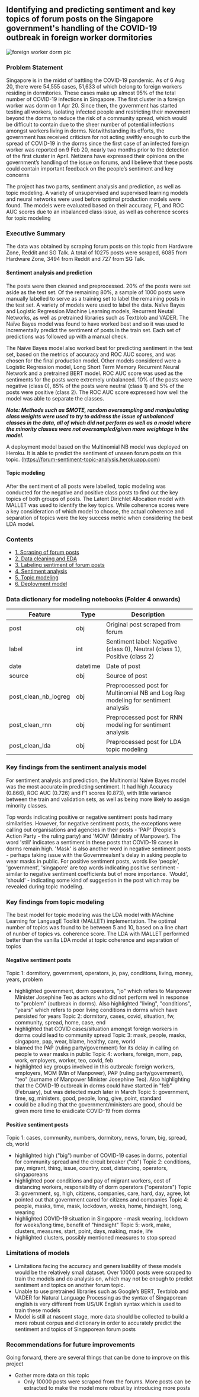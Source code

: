 ## Identifying and predicting sentiment and key topics of forum posts on the Singapore government's handling of the COVID-19 outbreak in foreign worker dormitories 

<img src="./assets/headline.jpg" alt="foreign worker dorm pic"/>


### Problem Statement

Singapore is in the midst of battling the COVID-19 pandemic. As of 6 Aug 20, there were 54,555 cases, 51,633 of which belong to foreign workers residing in dormitories. These cases make up almost 95% of the total number of COVID-19 infections in Singapore. The first cluster in a foreign worker was dorm on 1 Apr 20. Since then, the government has started testing all workers, isolating infected people and restricting their movement beyond the dorms to reduce the risk of a community spread, which would be difficult to contain due to the sheer number of potential infections amongst workers living in dorms. Notwithstanding its efforts, the government has received criticism for not acting swiftly enough to curb the spread of COVID-19 in the dorms since the first case of an infected foreign worker was reported on 9 Feb 20, nearly two months prior to the detection of the first cluster in April. Netizens have expressed their opinions on the government’s handling of the issue on forums, and I believe that these posts could contain important feedback on the people’s sentiment and key concerns 

The project has two parts, sentiment analysis and prediction, as well as topic modeling. A variety of unsupervised and supervised learning models and neural networks were used before optimal production models were found. The models were evaluated based on their accuracy, F1, and ROC AUC scores due to an inbalanced class issue, as well as coherence scores for topic modeling 

### Executive Summary

The data was obtained by scraping forum posts on this topic from Hardware Zone, Reddit and SG Talk. A total of 10275 posts were scraped, 6085 from Hardware Zone, 3494 from Reddit and 727 from SG Talk.  

#### Sentiment analysis and prediction
The posts were then cleaned and preprocessed. 20% of the posts were set aside as the test set. Of the remaining 80%, a sample of 1000 posts were manually labelled to serve as a training set to label the remaining posts in the test set. A variety of models were used to label the data. Naïve Bayes and Logistic Regression Machine Learning models, Recurrent Neutal Networks, as well as pretrained libraries such as Textblob and VADER. The Naïve Bayes model was found to have worked best and so it was used to incrementally predict the sentiment of posts in the train set. Each set of predictions was followed up with a manual check. 

The Naïve Bayes model also worked best for predicting sentiment in the test set, based on the metrics of accuracy and ROC AUC scores, and was chosen for the final production model. Other models considered were a Logistic Regression model, Long Short Term Memory Recurrent Neural Network and a pretrained BERT model. ROC AUC score was used as the sentiments for the posts were extremely unbalanced. 10% of the posts were negative (class 0), 85% of the posts were neutral (class 1) and 5% of the posts were positive (class 2). The ROC AUC score expressed how well the model was able to separate the classes. 

***Note: Methods such as SMOTE, random oversampling and manipulating class weights were used to try to address the issue of unbalanced classes in the data, all of which did not perform as well as a model where the minority classes were not oversampled/given more weightage in the model.***

A deployment model based on the Multinomial NB model was deployed on Heroku. It is able to predict the sentiment of unseen forum posts on this topic. (https://forum-sentiment-topic-analysis.herokuapp.com)

#### Topic modeling 
After the sentiment of all posts were labelled, topic modeling was conducted for the negative and positive class posts to find out the key topics of both groups of posts. The Latent Dirichlet Allocation model with MALLET was used to identify the key topics. While coherence scores were a key consideration of which model to choose, the actual coherence and separation of topics were the key success metric when considering the best LDA model. 

### Contents
- [1. Scraping of forum posts](./1_scraping_data)
- [2. Data cleaning and EDA](./2_data_clean_eda)
- [3. Labeling sentiment of forum posts](./3_sentiment_labeling_notebooks)
- [4. Sentiment analysis](./4_sentiment_analysis)
- [5. Topic modeling](./5_topic_modeling)
- [6. Deployment model ](./6_deployment_model_predict_sentiment)

### Data dictionary for modeling notebooks (Folder 4 onwards)
|Feature|Type|Description|
|---|---|---|
|post|obj|Original post scraped from forum|
|label|int|Sentiment label: Negative (class 0), Neutral (class 1), Positive (class 2) |
|date|datetime|Date of post| 
|source|obj|Source of post|
|post_clean_nb_logreg|obj|Preprocessed post for Multinomial NB and Log Reg modeling for sentiment analysis|
|post_clean_rnn|obj|Preprocessed post for RNN modeling for sentiment analysis| 
|post_clean_lda|obj|Preprocessed post for LDA topic modeling| 

### Key findings from the sentiment analysis model
For sentiment analysis and prediction, the Multinomial Naive Bayes model was the most accurate in predicting sentiment. It had high Accuracy (0.866), ROC AUC (0.726) and F1 scores (0.873), with little variance between the train and validation sets, as well as being more likely to assign minority classes. 

Top words indicating positive or negative sentiment posts had many similarities. However, for negative sentiment posts, the exceptions were calling out organisations and agencies in their posts - 'PAP' (People's Action Party - the ruling party) and 'MOM' (Ministry of Manpower). The word 'still' indicates a sentiment in these posts that COVID-19 cases in dorms remain high. 'Mask' is also another word in negative sentiment posts - perhaps taking issue with the Governmealsnt's delay in asking people to wear masks in public. For positive sentiment posts, words like 'people', 'government', 'singapore' are top words indicating positive sentiment - similar to negative sentiment coefficients but of more importance. 'Would', 'should' - indicating some kind of suggestion in the post which may be revealed during topic modeling. 

### Key findings from topic modeling 
The best model for topic modeling was the LDA model with MAchine Learning for LanguagE Toolkit (MALLET) implementation. The optimal number of topics was found to be between 5 and 10, based on a line chart of nunber of topics vs. coherence score. The LDA with MALLET performed better than the vanilla LDA model at topic coherence and separation of topics

#### Negative sentiment posts 
Topic 1: dormitory, government, operators, jo, pay, conditions, living, money, years, problem
- highlighted government, dorm operators, "jo" which refers to Manpower Minister Josephine Teo as actors who did not perform well in response to "problem" (outbreak in dorms). Also highlighted "living", "conditions", "years" which refers to poor living conditions in dorms which have persisted for years
Topic 2: dormitory, cases, covid, situation, fw, community, spread, home, case, end
- highlighted that COVID cases/situation amongst foreign workers in dorms could lead to community spread
Topic 3: mask, people, masks, singapore, pap, wear, blame, healthy, care, world
- blamed the PAP (ruling party/government) for its delay in calling on people to wear masks in public
Topic 4: workers, foreign, mom, pap, work, employers, worker, teo, covid, feb
- highlighted key groups involved in this outbreak: foreign workers, employers, MOM (Min of Manpower), PAP (ruling party/government), "teo" (surname of Manpower Minister Josephine Teo). Also highlighting that the COVID-19 outbreak in dorms could have started in "feb" (February), but was detected much later in March
Topic 5: government, time, sg, ministers, good, people, long, give, point, standard
- could be alluding that the government/ministers are good, should be given more time to eradicate COVID-19 from dorms

#### Positive sentiment posts 
Topic 1: cases, community, numbers, dormitory, news, forum, big, spread, cb, world
- highlighted high ("big") number of COVID-19 cases in dorms, potential for community spread and the circuit breaker ("cb")
Topic 2: conditions, pay, migrant, thing, issue, country, cost, distancing, operators, singaporeans
- highlighted poor conditions and pay of migrant workers, cost of distancing workers, responsibility of dorm operators ("operators")
Topic 3: government, sg, high, citizens, companies, care, hard, day, agree, lot
- pointed out that government cared for citizens and companies
Topic 4: people, masks, time, mask, lockdown, weeks, home, hindsight, long, wearing
- highlighted COVID-19 situation in Singapore - mask wearing, lockdown for weeks/long time, benefit of "hindsight"
Topic 5: work, make, clusters, measures, start, point, days, making, made, life
- highlighted clusters, possibly mentioned measures to stop spread

### Limitations of models 

- Limitations facing the accuracy and generalisability of these models would be the relatively small dataset. Over 10000 posts were scraped to train the models and do analysis on, which may not be enough to predict sentiment and topics on another forum topic. 
- Unable to use pretrained libraries such as Google’s BERT, Textblob and VADER for Natural Language Processing as the syntax of Singaporean english is very different from US/UK English syntax which is used to train these models 
- Model is still at nascent stage, more data should be collected to build a more robust corpus and dictionary in order to accurately predict the sentiment and topics of Singaporean forum posts 

### Recommendations for future improvements 
Going forward, there are several things that can be done to improve on this project 
- Gather more data on this topic 
    - Only 10000 posts were scraped from the forums. More posts can be extracted to make the model more robust by introducing more posts 


